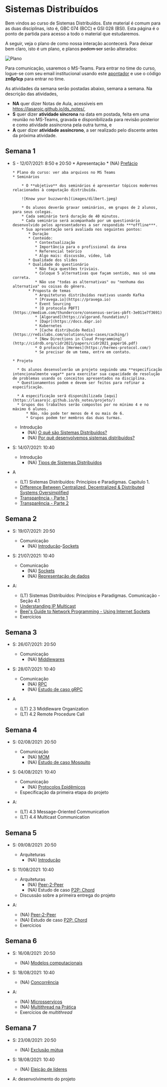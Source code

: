 # Sistemas Distribuídos

Bem vindos ao curso de Sistemas Distribuídos. Este material é comum para as duas disciplinas, isto é, GBC 074 (BCC) e GSI 028 (BSI).
Esta página é o ponto de partida para acesso a todo o material que estudaremos.



A seguir, veja o plano de como nossa interação acontecerá. Para deixar bem claro,  isto é um plano, e planos ~~podem ser~~ serão alterados:

![Plano](images/plano.jpg)



Para comunicação, usaremos o MS-Teams. 
Para entrar no time do curso, logue-se com seu email institucional usando este [apontador](https://teams.microsoft.com/l/team/19%3aENVynv2QRS0qTMt3LYXi14qmLrtNsHD4KFUIKQARFb01%40thread.tacv2/conversations?groupId=be53d70a-3131-4c1e-9fb2-f38bcb4bad21&tenantId=cd5e6d23-cb99-4189-88ab-1a9021a0c451) e use o código **zn6p1cp** para entrar no time.


As atividades da semana serão postadas abaixo, semana a semana.
Na descrição das atividades,

* **NA** quer dizer Notas de Aula, acessíveis em https://lasarojc.github.io/ds_notes/, 
* **S** quer dizer **atividade síncrona** na data em postada, feita em uma reunião no MS-Teams, gravada e disponibilizada para revisão posterior e como atividade assíncrona pela outra turma, e 
* **A** quer dizer **atividade assíncrono**, a ser realizado pelo discente antes da próxima atividade.





## Semana 1

* S - 12/07/2021: 8:50 e 20:50
      * Apresentação
          * (NA) [Prefácio](https://lasarojc.github.io/ds_notes/preface/)

      * Plano do curso: ver aba arquivos no MS Teams
      * Seminários

          * O **objetivo** dos seminários é apresentar tópicos modernos relacionados à computação distribuída.

          ![Know your buzzwords](images/dilbert.jpeg)

          * Os alunos deverão gravar seminários, em grupos de 2 alunos, para seus colegas.
          * Cada seminário terá duração de 40 minutos.
          * Cada seminário será acompanhado por um questionário desenvolvido pelos apresentadores a ser respondido ***offline***.
          * Sua apresentação será avaliada nos seguintes pontos:
             * Duração
             * Conteúdo: 
                * Contextualização
                * Importância para o profissional da área
                * Referencial teórico
                * Algo mais: discussão, vídeo, lab
             * Qualidade dos slides
             * Qualidade do questionário
                * Não faça questões triviais.
                * Coloque 5 alternativas que façam sentido, mas só uma correta.
                * Não use "todas as alternativas" ou "nenhuma das alternativa" ou coisas do gênero.
             * Proposta de temas
                * Arquiteturas distribuídas reativas usando Kafka
                * [Pravega.io](https://pravega.io)
                * Event Sourcing 
                * [O protocolo PBFT](https://medium.com/thundercore/consensus-series-pbft-3e011e7f3691)
                * [Algorand](https://algorand.foundation/)
                * [Dapr](https://docs.dapr.io)
                * Kubernetes
                * [Cache distribuído Redis](https://redislabs.com/solutions/use-cases/caching/)
                * [New Directions in Cloud Programming](http://cidrdb.org/cidr2021/papers/cidr2021_paper16.pdf)
                * O protocolo [Hermes](https://hermes-protocol.com/)
                * Se precisar de um tema, entre em contato. 

      * Projeto

        * Os alunos desenvolverão um projeto seguindo uma **especificação intencionalmente vaga** para exercitar sua capacidade de resolução de problemas usando os conceitos apresentados na disciplina.
        * Questionamentos podem e devem ser feitos para refinar a especificação.

        * A especificação será disponibilizada [aqui](https://lasarojc.github.io/ds_notes/projeto/)
        * Grupos dos trabalhos serão compostos por no mínimo 4 e no máximo 6 alunos.
            * Não, não pode ter menos de 4 ou mais de 6.
            * Grupos podem ter membros das duas turmas.


   * Introdução
      * (NA) [O quê são Sistemas Distribuídos?](https://lasarojc.github.io/ds_notes/intro/#tipos-de-sistemas-distribuidos)
      * (NA) [Por quê desenvolvemos sistemas distribuídos?](https://lasarojc.github.io/ds_notes/intro/#por-que-desenvolvemos-sistemas-distribuidos)

* S: 14/07/2021: 10:40
   * Introdução
      * (NA) [Tipos de Sistemas Distribuídos](https://lasarojc.github.io/ds_notes/intro/#tipos-de-sistemas-distribuidos)


* A
    * (LT) Sistemas Distribuídos: Princípios e Paradigmas. Capitulo 1.
    * [Difference Between Centralized, Decentralized & Distributed Systems Oversimplified](https://www.8bitmen.com/difference-between-centralized-decentralized-distributed-systems-explained/)
    * [Transparência - Parte 1](https://dev.to/vaidehijoshi/transparency-illusions-of-a-single-system-part-1-17ao)
    * [Transparência - Parte 2](https://dev.to/vaidehijoshi/transparency-illusions-of-a-single-system-part-2-lbb)



## Semana 2
* S: 19/07/2021: 20:50
   * Comunicação
      * (NA) [Introdução](https://lasarojc.github.io/ds_notes/comm/)-[Sockets](https://lasarojc.github.io/ds_notes/comm/sockets/)

* S: 21/07/2021: 10:40
   * Comunicação
      * (NA) [Sockets](https://lasarojc.github.io/ds_notes/comm/sockets/)
      * (NA) [Representação de dados](https://lasarojc.github.io/ds_notes/comm/datarep/)

* A: 
    * (LT) Sistemas Distribuídos: Princípios e Paradigmas. Comunicação - Seção 4.1
    * [Understanding IP Multicast](http://www.dasblinkenlichten.com/understanding-ip-multicast/)
    * [Beej's Guide to Network Programming - Using Internet Sockets](https://beej.us/guide/bgnet/)
    * Exercícios


## Semana 3
* S: 26/07/2021: 20:50
   * Comunicação
      * (NA) [Middlewares](https://lasarojc.github.io/ds_notes/comm/middleware)

* S: 28/07/2021: 10:40
   * Comunicação
      * (NA) [RPC](https://lasarojc.github.io/ds_notes/comm/rpc/)
      * (NA) [Estudo de caso gRPC](https://lasarojc.github.io/ds_notes/cases/grpc/)

* A
   * (LT) 2.3 Middleware Organization
   * (LT) 4.2 Remote Procedure Call



## Semana 4
* S: 02/08/2021: 20:50
   * Comunicação
      * (NA) [MOM](https://lasarojc.github.io/ds_notes/comm/mom)
      * (NA) [Estudo de caso Mosquito](https://lasarojc.github.io/ds_notes/cases/mosquito/)

* S: 04/08/2021: 10:40
   * Comunicação
      * (NA) [Protocolos Epidêmicos](https://lasarojc.github.io/ds_notes/comm/epidemics/)
   * Especificação da primeira etapa do projeto

* A:
   * (LT) 4.3 Message-Oriented Communication
   * (LT) 4.4 Multicast Communication


## Semana 5
* S: 09/08/2021: 20:50
    * Arquiteturas
        * (NA) [Introdução](https://lasarojc.github.io/ds_notes/arch/)

* S: 11/08/2021: 10:40
    * Arquiteturas
        * (NA) [Peer-2-Peer](https://lasarojc.github.io/ds_notes/p2p/)
        * (NA) Estudo de caso [P2P: Chord](https://lasarojc.github.io/ds_notes/cases/chord/)
    * Discussão sobre a primeira entrega do projeto

* A:
    * (NA) [Peer-2-Peer](https://lasarojc.github.io/ds_notes/p2p/)
    * (NA) Estudo de caso [P2P: Chord](https://lasarojc.github.io/ds_notes/cases/chord/)
    * Exercícios


## Semana 6
* S: 16/08/2021: 20:50
    * (NA) [Modelos computacionais](https://lasarojc.github.io/ds_notes/fundamentals/)

* S: 18/08/2021: 10:40
    * (NA) [Concorrência](https://lasarojc.github.io/ds_notes/coord/concurrency)

* A:
    * (NA) [Microsserviços](https://lasarojc.github.io/ds_notes/arch/microservices/)
    * (NA) [Multithread na Prática](https://lasarojc.github.io/ds_notes/coord/concurrency/#multithread-na-pratica)
    * Exercícios de *multithread*


## Semana 7
* S: 23/08/2021: 20:50
    * (NA) [Exclusão mútua](https://lasarojc.github.io/ds_notes/coord/coord/#exclusao-mutua) 

* S: 18/08/2021: 10:40
    * (NA) [Eleição de líderes](https://lasarojc.github.io/ds_notes/coord/coord/#eleicao-de-lideres) 

* A: desenvolvimento do projeto
<!--


### Leituras
* [Fundamentos](https://lasarojc.github.io/ds_notes/basics/)
* Sistemas Distribuídos: Princípios e Paradigmas. Capítulo 3.



### Leituras
* Vídeo: Containers docker no desenvolvimento de aplicações distribuídas


## Aula 6: Arquiteturas
* Notas de aula: [Arquiteturas](https://lasarojc.github.io/ds_notes/intro/#arquiteturas)
* [Muitos nós, um sistema distribuído](https://dev.to/vaidehijoshi/many-nodes-one-distributed-system-kl9)
* [Diferenças entre sistemas centralizados, decentralizados e distribuídos](https://www.8bitmen.com/)
* Sistemas Distribuídos: Princípios e Paradigmas. Capítulo 2


## Aula 7: Arquiteturas - P2P
* Notas de aula: [Arquiteturas P2P](https://lasarojc.github.io/ds_notes/arch/#par-a-par-peer-to-peer-p2p)
* Sistemas Distribuídos: Princípios e Paradigmas. Capítulo 2


## Aula 8: Comunicação
* Middleware
* Transparência
* RPC

## Aula 9: Laboratório de RPC

## Aula 10: Comunicação orientada a mensagens
* MPI
* Filas de mensagens
* Publish Subscribe
    * MQTTP e Moquitto
* Protocolos epidêmicos

## Aula 11 - Coordenação: Exclusão mútua

## Aula 12 - Coordenação: Eleição de líderes

## Aula 13 e 14  - Atividade Assíncrona: computação em nuvem

Usando seu email institucional, inscreva-se no Coursera, no Curso "Cloud Computing Concepts, Part 1",  que faz parte da especialização "Cloud Computing".
Neste curso, você deverá fazer as 2 primeiras semanas, o que corresponde a 9 horas de trabalho.

## Aula 15 - Tempo físico e sincronização de relógios

* Tempo
* Relógios de Quartzo
* Relógios Atômicos
* Algoritmos de Sincronização
* NTP

## Aula 16 - Tempo lógico
* Relógios Lógicos
* Relógio de Lamport
* Relógio vetorial
* Ordenação total e causal

## Aula 17 - Tolerância a falhas
## Aula 18 - Tolerância a falhas
## Aula 19 - Tolerância a falhas
## Aula 20 - Tolerância a falhas
## Aula 21 - 
## Aula 22 - 
## Aula 23 - Bancos de dados
## Aula 24 - Bancos de dados
## Aula 25 - Sistemas de arquivos
## Aula 26 - Sistemas de arquivos
## Aula 27 - Tópicos avançados
## Aula 28 - Tópicos avançados
## Aula 29 - Seminários
## Aula 30 - Seminários

-->

